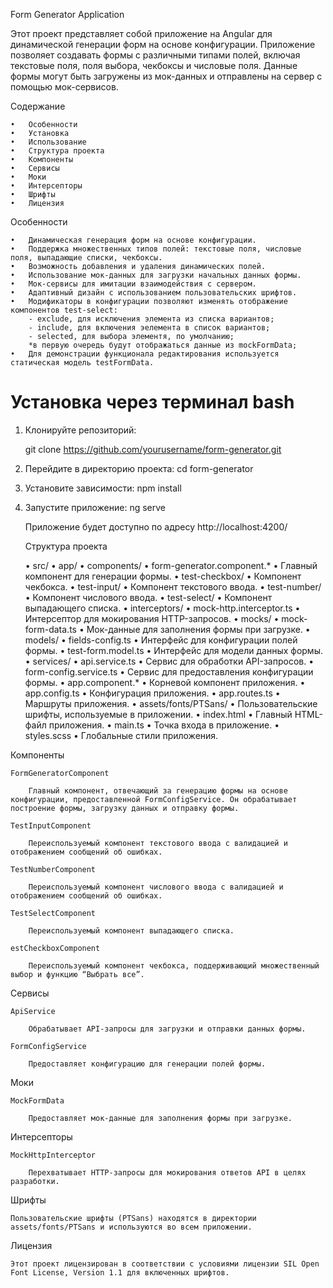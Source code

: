 Form Generator Application

Этот проект представляет собой приложение на Angular для динамической генерации форм на основе конфигурации. Приложение позволяет создавать формы с различными типами полей, включая текстовые поля, поля выбора, чекбоксы и числовые поля. Данные формы могут быть загружены из мок-данных и отправлены на сервер с помощью мок-сервисов.

Содержание

	•	Особенности
	•	Установка
	•	Использование
	•	Структура проекта
	•	Компоненты
	•	Сервисы
	•	Моки
	•	Интерсепторы
	•	Шрифты
	•	Лицензия

Особенности

	•	Динамическая генерация форм на основе конфигурации.
	•	Поддержка множественных типов полей: текстовые поля, числовые поля, выпадающие списки, чекбоксы.
	•	Возможность добавления и удаления динамических полей.
	•	Использование мок-данных для загрузки начальных данных формы.
	•	Мок-сервисы для имитации взаимодействия с сервером.
	•	Адаптивный дизайн с использованием пользовательских шрифтов.
    •	Модификаторы в конфигурации позволяют изменять отображение компонентов test-select:
		- exclude, для исключения элемента из списка вариантов;
		- include, для включения эелемента в список вариантов;
		- selected, для выбора элементя, по умолчанию;
		*в первую очередь будут отображаться данные из mockFormData;
	•	Для демонстрации функционала редактирования используется статическая модель testFormData.

# Установка через терминал bash 

1. Клонируйте репозиторий:

    git clone https://github.com/yourusername/form-generator.git

2.	Перейдите в директорию проекта:
   cd form-generator

3.	Установите зависимости:
    npm install

4.	Запустите приложение:
    ng serve

    Приложение будет доступно по адресу http://localhost:4200/

    Структура проекта

	•	src/
	•	app/
	•	components/
	•	form-generator.component.*
	•	Главный компонент для генерации формы.
	•	test-checkbox/
	•	Компонент чекбокса.
	•	test-input/
	•	Компонент текстового ввода.
	•	test-number/
	•	Компонент числового ввода.
	•	test-select/
	•	Компонент выпадающего списка.
	•	interceptors/
	•	mock-http.interceptor.ts
	•	Интерсептор для мокирования HTTP-запросов.
	•	mocks/
	•	mock-form-data.ts
	•	Мок-данные для заполнения формы при загрузке.
	•	models/
	•	fields-config.ts
	•	Интерфейс для конфигурации полей формы.
	•	test-form.model.ts
	•	Интерфейс для модели данных формы.
	•	services/
	•	api.service.ts
	•	Сервис для обработки API-запросов.
	•	form-config.service.ts
	•	Сервис для предоставления конфигурации формы.
	•	app.component.*
	•	Корневой компонент приложения.
	•	app.config.ts
	•	Конфигурация приложения.
	•	app.routes.ts
	•	Маршруты приложения.
	•	assets/fonts/PTSans/
	•	Пользовательские шрифты, используемые в приложении.
	•	index.html
	•	Главный HTML-файл приложения.
	•	main.ts
	•	Точка входа в приложение.
	•	styles.scss
	•	Глобальные стили приложения.

Компоненты

    FormGeneratorComponent

        Главный компонент, отвечающий за генерацию формы на основе конфигурации, предоставленной FormConfigService. Он обрабатывает построение формы, загрузку данных и отправку формы.

    TestInputComponent

        Переиспользуемый компонент текстового ввода с валидацией и отображением сообщений об ошибках.

    TestNumberComponent

        Переиспользуемый компонент числового ввода с валидацией и отображением сообщений об ошибках.

    TestSelectComponent

        Переиспользуемый компонент выпадающего списка.

    estCheckboxComponent

        Переиспользуемый компонент чекбокса, поддерживающий множественный выбор и функцию “Выбрать все”.

Сервисы

    ApiService

        Обрабатывает API-запросы для загрузки и отправки данных формы.

    FormConfigService

        Предоставляет конфигурацию для генерации полей формы.

Моки

    MockFormData

        Предоставляет мок-данные для заполнения формы при загрузке.

Интерсепторы

    MockHttpInterceptor

        Перехватывает HTTP-запросы для мокирования ответов API в целях разработки.

Шрифты

    Пользовательские шрифты (PTSans) находятся в директории assets/fonts/PTSans и используются во всем приложении.

Лицензия

    Этот проект лицензирован в соответствии с условиями лицензии SIL Open Font License, Version 1.1 для включенных шрифтов.